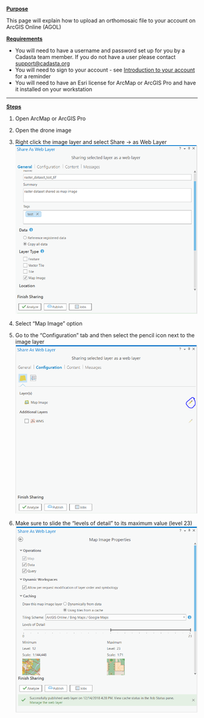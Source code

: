 <u>**Purpose**</u>

This page will explain how to upload an orthomosaic file to your account on ArcGIS Online (AGOL)

<u>**Requirements**</u>

* You will need to have a username and password set up for you by a Cadasta team member. If you do not have a user please contact support@cadasta.org
* You will need to sign to your account - see [Introduction to your account](intro_to_account/index.md) for a reminder
* You will need to have an Esri license for ArcMap or ArcGIS Pro and have it installed on your workstation

-----

<u>**Steps**</u>


1. Open ArcMap or ArcGIS Pro
2. Open the drone image
3. Right click the image layer and select Share -> as Web Layer
![](imgs/image3.png)

1. Select “Map Image” option

2. Go to the “Configuration” tab and then select the pencil icon next to the image layer
![](imgs/image2.png)

1. Make sure to slide the “levels of detail” to its maximum value (level 23)
![](imgs/image1.png)   

